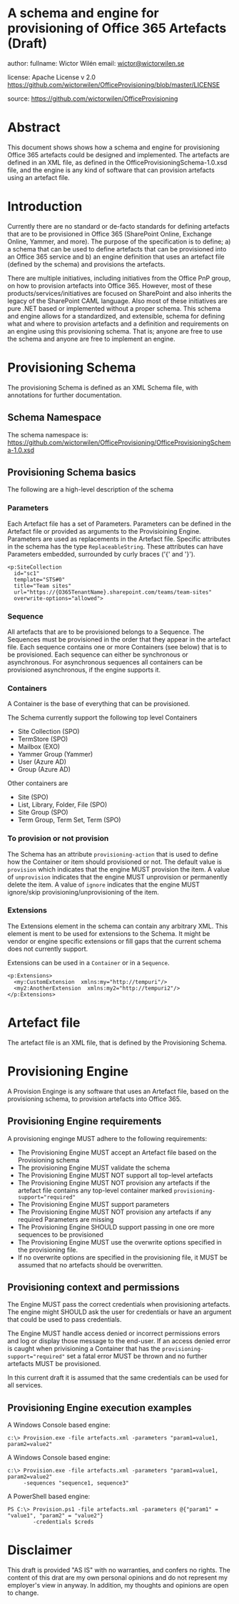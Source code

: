 # A schema and engine for provisioning of Office 365 Artefacts (Draft)
author:
  fullname: Wictor Wilén
  email: wictor@wictorwilen.se

license:
    Apache License v 2.0
    https://github.com/wictorwilen/OfficeProvisioning/blob/master/LICENSE

source: 
    https://github.com/wictorwilen/OfficeProvisioning


# Abstract

This document shows shows how a schema and engine for provisioning Office 365 
artefacts could be designed and implemented. The artefacts are defined in an 
XML file, as defined in the OfficeProvisioningSchema-1.0.xsd file, and the 
engine is any kind of software that can provision artefacts using an artefact
file. 

# Introduction

Currently there are no standard or de-facto standards for defining artefacts
that are to be provisioned in Office 365 (SharePoint Online, Exchange Online, 
Yammer, and more). The purpose of the specification is to define; a) a schema
that can be used to define artefacts that can be provisioned into an Office 365
service and b) an engine definition that uses an artefact file (defined by the
schema) and provisions the artefacts.

There are multiple initiatives, including initiatives from the Office 
PnP group, on how to provision artefacts into Office 365. However, most of 
these products/services/initiatives are focused on SharePoint and also inherits
the legacy of the SharePoint CAML language. Also most of these initiatives
are pure .NET based or implemented without a proper schema. This schema and 
engine allows for a standardized, and extensible, schema for defining what and
where to provision artefacts and a definition and requirements on an engine
using this provisioning schema. That is; anyone are free to use the schema and 
anyone are free to implement an engine.


# Provisioning Schema

The provisioning Schema is defined as an XML Schema file, with annotations for 
further documentation. 

## Schema Namespace
The schema namespace is: 
    https://github.com/wictorwilen/OfficeProvisioning/OfficeProvisioningSchema-1.0.xsd

## Provisioning Schema basics

The following are a high-level description of the schema

### Parameters

Each Artefact file has a set of Parameters. Parameters can be defined in the 
Artefact file or provided as arguments to the Provisioining Engine.
Parameters are used as replacements in the Artefact file. Specific attributes
in the schema has the type `ReplaceableString`. These attributes can have 
Parameters embedded, surrounded by curly braces ('{' and '}').

~~~
<p:SiteCollection 
  id="sc1" 
  template="STS#0" 
  title="Team sites" 
  url="https://{O365TenantName}.sharepoint.com/teams/team-sites"
  overwrite-options="allowed">
~~~

### Sequence

All artefacts that are to be provisioned belongs to a Sequence. The Sequences
must be provisioned in the order that they appear in the artefact file. Each 
sequence contains one or more Containers (see below) that is to be provisioned.
Each sequence can either be synchronous or asynchronous. For asynchronous 
sequences all containers can be provisioned asynchronous, if the engine 
supports it.

### Containers

A Container is the base of everything that can be provisioned.

The Schema currently support the following top level Containers
* Site Collection (SPO)
* TermStore (SPO)
* Mailbox (EXO)
* Yammer Group (Yammer)
* User (Azure AD)
* Group (Azure AD)

Other containers are
* Site (SPO)
* List, Library, Folder, File (SPO)
* Site Group (SPO)
* Term Group, Term Set, Term (SPO)

### To provision or not provision

The Schema has an attribute `provisioning-action` that is used to define how 
the Container or item should provisioned or not. The default value is 
`provision` which indicates that the engine MUST provision the item. A value
of `unprovision` indicates that the engine MUST unprovision or permanently
delete the item. A value of `ignore` indicates that the engine MUST ignore/skip
provisioning/unprovisioning of the item.

### Extensions

The Extensions element in the schema can contain any arbitrary XML. This 
element is ment to be used for extensions to the Schema. It might be vendor
or engine specific extensions or fill gaps that the current schema does not 
currently support.

Extensions can be used in a `Container` or in a `Sequence`.

~~~
<p:Extensions>
  <my:CustomExtension  xmlns:my="http://tempuri"/>
  <my2:AnotherExtension  xmlns:my2="http://tempuri2"/>
</p:Extensions>
~~~

# Artefact file 

The artefact file is an XML file, that is defined by the Provisioning Schema.

# Provisioning Engine

A Provision Enginge is any software that uses an Artefact file, based on the 
provisioning schema, to provision artefacts into Office 365.

## Provisioning Engine requirements

A provisioning enginge MUST adhere to the following requirements:

* The Provisioning Engine MUST accept an Artefact file based on the 
Provisioning schema
* The provisioning Engine MUST validate the schema
* The Provisioning Engine MUST NOT support all top-level artefacts
* The Provisioning Engine MUST NOT provision any artefacts if the artefact
file contains any top-level container marked `provisioning-support="required"`
* The Provisioning Engine MUST support parameters
* The Provisioning Engine MUST NOT provision any artefacts if any required
Parameters are missing
* The Provisioning Engine SHOULD support passing in one ore more sequences to
be provisioned
* The Provisioning Engine MUST use the overwrite options specified in the
provisioning file.
* If no overwrite options are specified in the provisioning file, it MUST
be assumed that no artefacts should be overwritten.

## Provisioning context and permissions

The Engine MUST pass the correct credentials when provisioning artefacts. 
The engine might SHOULD ask the user for credentials or have an argument that 
could be used to pass credentials.

The Engine MUST handle access denied or incorrect permissions errors and log or
display those message to the end-user. If an access denied error is caught when
privisioning a Container that has the `provisioning-support="required"` set
a fatal error MUST be thrown and no further artefacts MUST be provisioned.

In this current draft it is assumed that the same credentials can be used for
all services.

## Provisioning Engine execution examples

A Windows Console based engine:
~~~
c:\> Provision.exe -file artefacts.xml -parameters "param1=value1, param2=value2"
~~~

A Windows Console based engine:
~~~
c:\> Provision.exe -file artefacts.xml -parameters "param1=value1, param2=value2"
     -sequences "sequence1, sequence3"
~~~

A PowerShell based engine:
~~~
PS C:\> Provision.ps1 -file artefacts.xml -parameters @{"param1" = "value1", "param2" = "value2"}
        -credentials $creds
~~~

# Disclaimer

This draft is provided "AS IS" with no warranties, and confers no rights. The 
content of this drat are my own personal opinions and do not represent my 
employer's view in anyway. In addition, my thoughts and opinions are open to 
change. 
